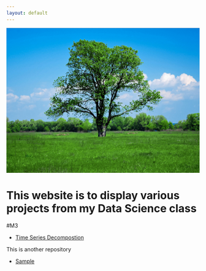 ```yaml
---
layout: default
---
```


![Nice Tree](/Pictures/tree.jpg)


# This website is to display various projects from my Data Science class

#M3
- [Time Series Decompostion](/timeseries/index.md)


This is another repository
- [Sample](https://github.com/link0117/Sample)
